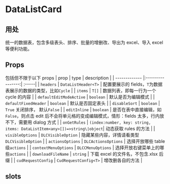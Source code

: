 # DataListCard

## 用处

统一的数据表，包含多级表头、排序、批量的增删改、导出为 excel、导入 excel 等便利功能。

## Props

包括但不限于以下 props
| prop | type | description |
| ------------- |:----------------:| :-----|
| `headers` | `DataListHeader<T>` | 配置要展示的 fields，`T`为数据表展示的数据的类型，比如`Cycle` |
| `items` | `T[]` | 数据列表，即每一行为一个 cycle 的内容 |
| `defaultEditModeActive` | `boolean` | 默认是否为编辑模式 |
| `defaultFixedHeader` | `boolean` | 默认是否固定表头 |
| `disableSort` | `boolean` | `True` 关闭排序， 默认`False` |
| `editInline` | `boolean` | 是否在表中直接编辑，如`False`，则点击 edit 后不会将单元格的变成编辑模式，情形：fields 太多，行内放不下，需要用 dialog 方式 |
| `onGetRules` | `(index:number, key: string, items: DataListItem<any>[])=>string\|object`| 动态获取 rules 的方法 |
| `visibleOptions` | `DLCVisibleOption` | 隐藏某些内容，详情请看类型`DLCVisibleOption` |
| `actionsOptions` | `DLCActionsOptions` | 选择开放哪些 table 级`actions` |
| `contextMenuOptions` | `DLCCMenuOptions` | 选择开放右键菜单上的哪些`actions` |
| `downloadFileName` | `string` | 下载 excel 的文件名，不包含.xlsx 后缀 |
| `cudRequestConfig` | `CudRequestConfig<T>` | 增改删各自的方法 |

## slots
